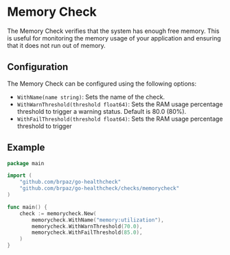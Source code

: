 # Memory Check

The Memory Check verifies that the system has enough free memory. This is useful for monitoring the memory usage of your application and ensuring that it does not run out of memory.

## Configuration

The Memory Check can be configured using the following options:

- `WithName(name string)`: Sets the name of the check.
- `WithWarnThreshold(threshold float64)`: Sets the RAM usage percentage threshold to trigger a warning status. Default is 80.0 (80%).
- `WithFailThreshold(threshold float64)`: Sets the RAM usage percentage threshold to trigger


## Example

```go
package main

import (
    "github.com/brpaz/go-healthcheck"
    "github.com/brpaz/go-healthcheck/checks/memorycheck"
)

func main() {
    check := memorycheck.New(
        memorycheck.WithName("memory:utilization"),
        memorycheck.WithWarnThreshold(70.0),
        memorycheck.WithFailThreshold(85.0),
    )
}
```
